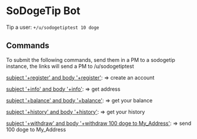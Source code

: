 # SoDogeTip Bot 
Tip a user: `+/u/sodogetiptest 10 doge`

## Commands 
To submit the following commands, send them in a PM to a sodogetip instance, the links will send a PM to /u/sodogetiptest

[subject '+register' and body '+register'](https://www.reddit.com/message/compose?to=sodogetiptest&subject=%2Bregister&message=%2Bregister):
    => create an account


[subject '+info' and body '+info'](https://www.reddit.com/message/compose?to=sodogetiptest&subject=%2Binfo&message=%2Binfo):
    => get address
   
[subject '+balance' and body '+balance'](https://www.reddit.com/message/compose?to=sodogetiptest&subject=%2Bbalance&message=%2Bbalance):
    => get your balance

[subject '+history' and body '+history'](https://www.reddit.com/message/compose?to=sodogetiptest&subject=%2Bhistory&message=%2Bhistory):
    => get your history
  
[subject '+withdraw' and body '+withdraw 100 doge to My_Address'](https://www.reddit.com/message/compose?to=sodogetiptest&subject=%2Bwithdraw&message=%2Bwithdraw%20100%20doge%20to%20My_Address):
    => send 100 doge to My_Address
